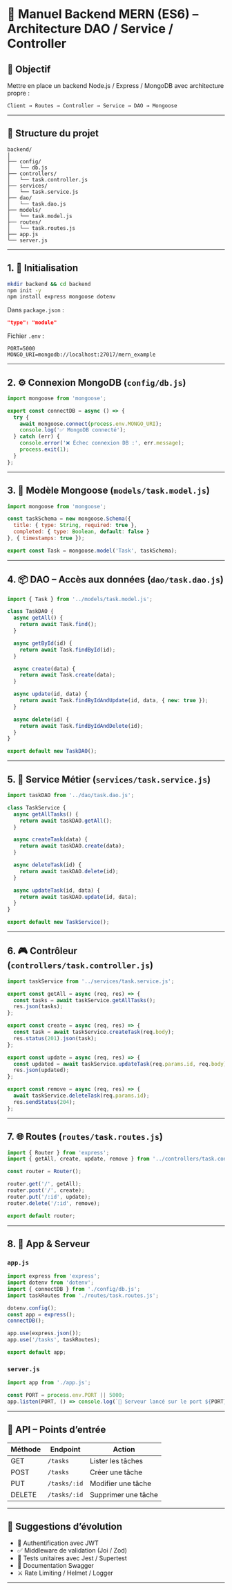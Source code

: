 
# 🧱 Manuel Backend MERN (ES6) – Architecture DAO / Service / Controller

## 🎯 Objectif

Mettre en place un backend Node.js / Express / MongoDB avec architecture propre :

```
Client → Routes → Controller → Service → DAO → Mongoose
```

---

## 📁 Structure du projet

```
backend/
│
├── config/
│   └── db.js
├── controllers/
│   └── task.controller.js
├── services/
│   └── task.service.js
├── dao/
│   └── task.dao.js
├── models/
│   └── task.model.js
├── routes/
│   └── task.routes.js
├── app.js
└── server.js
```

---

## 1. 🔧 Initialisation

```bash
mkdir backend && cd backend
npm init -y
npm install express mongoose dotenv
```

Dans `package.json` :

```json
"type": "module"
```

Fichier `.env` :

```env
PORT=5000
MONGO_URI=mongodb://localhost:27017/mern_example
```

---

## 2. ⚙️ Connexion MongoDB (`config/db.js`)

```js
import mongoose from 'mongoose';

export const connectDB = async () => {
  try {
    await mongoose.connect(process.env.MONGO_URI);
    console.log('✅ MongoDB connecté');
  } catch (err) {
    console.error('❌ Échec connexion DB :', err.message);
    process.exit(1);
  }
};
```

---

## 3. 🧬 Modèle Mongoose (`models/task.model.js`)

```js
import mongoose from 'mongoose';

const taskSchema = new mongoose.Schema({
  title: { type: String, required: true },
  completed: { type: Boolean, default: false }
}, { timestamps: true });

export const Task = mongoose.model('Task', taskSchema);
```

---

## 4. 📦 DAO – Accès aux données (`dao/task.dao.js`)

```js
import { Task } from '../models/task.model.js';

class TaskDAO {
  async getAll() {
    return await Task.find();
  }

  async getById(id) {
    return await Task.findById(id);
  }

  async create(data) {
    return await Task.create(data);
  }

  async update(id, data) {
    return await Task.findByIdAndUpdate(id, data, { new: true });
  }

  async delete(id) {
    return await Task.findByIdAndDelete(id);
  }
}

export default new TaskDAO();
```

---

## 5. 🧠 Service Métier (`services/task.service.js`)

```js
import taskDAO from '../dao/task.dao.js';

class TaskService {
  async getAllTasks() {
    return await taskDAO.getAll();
  }

  async createTask(data) {
    return await taskDAO.create(data);
  }

  async deleteTask(id) {
    return await taskDAO.delete(id);
  }

  async updateTask(id, data) {
    return await taskDAO.update(id, data);
  }
}

export default new TaskService();
```

---

## 6. 🎮 Contrôleur (`controllers/task.controller.js`)

```js
import taskService from '../services/task.service.js';

export const getAll = async (req, res) => {
  const tasks = await taskService.getAllTasks();
  res.json(tasks);
};

export const create = async (req, res) => {
  const task = await taskService.createTask(req.body);
  res.status(201).json(task);
};

export const update = async (req, res) => {
  const updated = await taskService.updateTask(req.params.id, req.body);
  res.json(updated);
};

export const remove = async (req, res) => {
  await taskService.deleteTask(req.params.id);
  res.sendStatus(204);
};
```

---

## 7. 🌐 Routes (`routes/task.routes.js`)

```js
import { Router } from 'express';
import { getAll, create, update, remove } from '../controllers/task.controller.js';

const router = Router();

router.get('/', getAll);
router.post('/', create);
router.put('/:id', update);
router.delete('/:id', remove);

export default router;
```

---

## 8. 🚦 App & Serveur

### `app.js`

```js
import express from 'express';
import dotenv from 'dotenv';
import { connectDB } from './config/db.js';
import taskRoutes from './routes/task.routes.js';

dotenv.config();
const app = express();
connectDB();

app.use(express.json());
app.use('/tasks', taskRoutes);

export default app;
```

### `server.js`

```js
import app from './app.js';

const PORT = process.env.PORT || 5000;
app.listen(PORT, () => console.log(`🚀 Serveur lancé sur le port ${PORT}`));
```

---

## 🧪 API – Points d’entrée

| Méthode | Endpoint      | Action                   |
|---------|---------------|--------------------------|
| GET     | `/tasks`      | Lister les tâches        |
| POST    | `/tasks`      | Créer une tâche          |
| PUT     | `/tasks/:id`  | Modifier une tâche       |
| DELETE  | `/tasks/:id`  | Supprimer une tâche      |

---

## 🔐 Suggestions d’évolution

- 🔐 Authentification avec JWT
- ✅ Middleware de validation (Joi / Zod)
- 🧪 Tests unitaires avec Jest / Supertest
- 📘 Documentation Swagger
- ⚔️ Rate Limiting / Helmet / Logger

---
